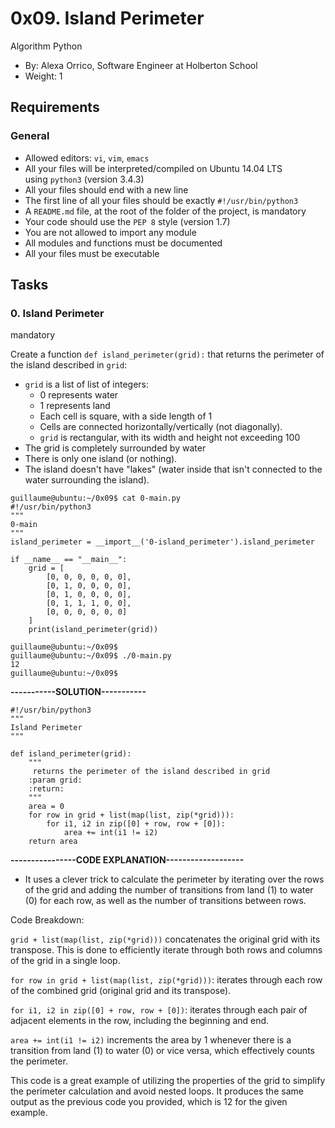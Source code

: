 0x09. Island Perimeter
======================

Algorithm Python

-   By: Alexa Orrico, Software Engineer at Holberton School
-   Weight: 1

Requirements
------------

### General

-   Allowed editors: `vi`, `vim`, `emacs`
-   All your files will be interpreted/compiled on Ubuntu 14.04 LTS using `python3` (version 3.4.3)
-   All your files should end with a new line
-   The first line of all your files should be exactly `#!/usr/bin/python3`
-   A `README.md` file, at the root of the folder of the project, is mandatory
-   Your code should use the `PEP 8` style (version 1.7)
-   You are not allowed to import any module
-   All modules and functions must be documented
-   All your files must be executable

Tasks
-----

### 0\. Island Perimeter

mandatory

Create a function `def island_perimeter(grid):` that returns the perimeter of the island described in `grid`:

-   `grid` is a list of list of integers:
    -   0 represents water
    -   1 represents land
    -   Each cell is square, with a side length of 1
    -   Cells are connected horizontally/vertically (not diagonally).
    -   `grid` is rectangular, with its width and height not exceeding 100
-   The grid is completely surrounded by water
-   There is only one island (or nothing).
-   The island doesn't have "lakes" (water inside that isn't connected to the water surrounding the island).

```
guillaume@ubuntu:~/0x09$ cat 0-main.py
#!/usr/bin/python3
"""
0-main
"""
island_perimeter = __import__('0-island_perimeter').island_perimeter

if __name__ == "__main__":
    grid = [
        [0, 0, 0, 0, 0, 0],
        [0, 1, 0, 0, 0, 0],
        [0, 1, 0, 0, 0, 0],
        [0, 1, 1, 1, 0, 0],
        [0, 0, 0, 0, 0, 0]
    ]
    print(island_perimeter(grid))

guillaume@ubuntu:~/0x09$
guillaume@ubuntu:~/0x09$ ./0-main.py
12
guillaume@ubuntu:~/0x09$

```
**-----------SOLUTION-----------**

```
#!/usr/bin/python3
"""
Island Perimeter
"""

def island_perimeter(grid):
    """
     returns the perimeter of the island described in grid
    :param grid:
    :return:
    """
    area = 0
    for row in grid + list(map(list, zip(*grid))):
        for i1, i2 in zip([0] + row, row + [0]):
            area += int(i1 != i2)
    return area
```

**----------------CODE EXPLANATION-------------------**

- It uses a clever trick to calculate the perimeter by iterating over the rows of the grid and adding the number of transitions from land (1) to water (0) for each row, as well as the number of transitions between rows.

Code Breakdown:

`grid + list(map(list, zip(*grid)))` concatenates the original grid with its transpose. This is done to efficiently iterate through both rows and columns of the grid in a single loop.

`for row in grid + list(map(list, zip(*grid)))`: iterates through each row of the combined grid (original grid and its transpose).

`for i1, i2 in zip([0] + row, row + [0])`: iterates through each pair of adjacent elements in the row, including the beginning and end.

`area += int(i1 != i2)` increments the area by 1 whenever there is a transition from land (1) to water (0) or vice versa, which effectively counts the perimeter.

This code is a great example of utilizing the properties of the grid to simplify the perimeter calculation and avoid nested loops. It produces the same output as the previous code you provided, which is 12 for the given example.